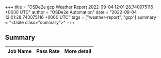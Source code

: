 +++
title = "OSDe2e gcp Weather Report 2022-09-04 12:01:28.740075116 +0000 UTC"
author = "OSDe2e Automation"
date = "2022-09-04 12:01:28.740075116 +0000 UTC"
tags = ["weather-report", "gcp"]
summary = "<table class=\"summary\"></table>"
+++
## Summary

| Job Name | Pass Rate | More detail |
|----------|-----------|-------------|




